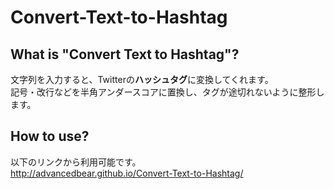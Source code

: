 # Convert-Text-to-Hashtag
## What is "Convert Text to Hashtag"?
文字列を入力すると、Twitterの**ハッシュタグ**に変換してくれます。  
記号・改行などを半角アンダースコアに置換し、タグが途切れないように整形します。

## How to use?
以下のリンクから利用可能です。  
<http://advancedbear.github.io/Convert-Text-to-Hashtag/>
